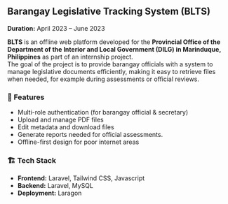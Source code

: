 ## Barangay Legislative Tracking System (BLTS)

**Duration:** April 2023 – June 2023

**BLTS** is an offline web platform developed for the **Provincial Office of the Department of the Interior and Local Government (DILG) in Marinduque, Philippines** as part of an internship project.  
The goal of the project is to provide barangay officials with a system to manage legislative documents efficiently, making it easy to retrieve files when needed, for example during assessments or official reviews.

### 🚀 Features

- Multi-role authentication (for barangay official & secretary)
- Upload and manage PDF files
- Edit metadata and download files
- Generate reports needed for official assessments.
- Offline-first design for poor internet areas

### 🏗️ Tech Stack

- **Frontend:** Laravel, Tailwind CSS, Javascript
- **Backend:** Laravel, MySQL
- **Deployment:** Laragon
